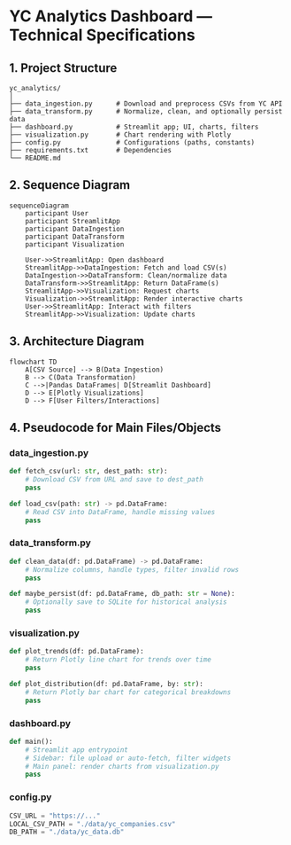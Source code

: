 # YC Analytics Dashboard — Technical Specifications

## 1. Project Structure

```
yc_analytics/
│
├── data_ingestion.py      # Download and preprocess CSVs from YC API
├── data_transform.py      # Normalize, clean, and optionally persist data
├── dashboard.py           # Streamlit app; UI, charts, filters
├── visualization.py       # Chart rendering with Plotly
├── config.py              # Configurations (paths, constants)
├── requirements.txt       # Dependencies
└── README.md
```

## 2. Sequence Diagram

```mermaid
sequenceDiagram
    participant User
    participant StreamlitApp
    participant DataIngestion
    participant DataTransform
    participant Visualization

    User->>StreamlitApp: Open dashboard
    StreamlitApp->>DataIngestion: Fetch and load CSV(s)
    DataIngestion->>DataTransform: Clean/normalize data
    DataTransform->>StreamlitApp: Return DataFrame(s)
    StreamlitApp->>Visualization: Request charts
    Visualization->>StreamlitApp: Render interactive charts
    User->>StreamlitApp: Interact with filters
    StreamlitApp->>Visualization: Update charts
```

## 3. Architecture Diagram

```mermaid
flowchart TD
    A[CSV Source] --> B(Data Ingestion)
    B --> C(Data Transformation)
    C -->|Pandas DataFrames| D[Streamlit Dashboard]
    D --> E[Plotly Visualizations]
    D --> F[User Filters/Interactions]
```

## 4. Pseudocode for Main Files/Objects

### data_ingestion.py

```python
def fetch_csv(url: str, dest_path: str):
    # Download CSV from URL and save to dest_path
    pass

def load_csv(path: str) -> pd.DataFrame:
    # Read CSV into DataFrame, handle missing values
    pass
```

### data_transform.py

```python
def clean_data(df: pd.DataFrame) -> pd.DataFrame:
    # Normalize columns, handle types, filter invalid rows
    pass

def maybe_persist(df: pd.DataFrame, db_path: str = None):
    # Optionally save to SQLite for historical analysis
    pass
```

### visualization.py

```python
def plot_trends(df: pd.DataFrame):
    # Return Plotly line chart for trends over time
    pass

def plot_distribution(df: pd.DataFrame, by: str):
    # Return Plotly bar chart for categorical breakdowns
    pass
```

### dashboard.py

```python
def main():
    # Streamlit app entrypoint
    # Sidebar: file upload or auto-fetch, filter widgets
    # Main panel: render charts from visualization.py
    pass
```

### config.py

```python
CSV_URL = "https://..."
LOCAL_CSV_PATH = "./data/yc_companies.csv"
DB_PATH = "./data/yc_data.db"
```
